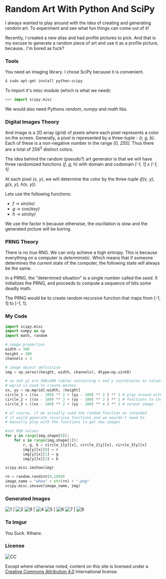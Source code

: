# Random Art With Python And SciPy

I always wanted to play around with the idea of creating and generating *random* art. To experiment and see what fun things can come out of it!

Recently, I created a new alias and had profile pictures to pick. And that is my excuse to generate a random piece of art and use it as a profile picture, because.. I'm bored as fuck?

### Tools

You need an imaging library. I chose SciPy because it is convenient.

```sh
$ sudo apt-get install python-scipy
```

To import it's misc module (which is what we need):

```python
>>> import scipy.misc
```

We would also need Pythons *random*, *numpy* and *math* libs.

### Digital Images Theory

And image is a 2D array (grid) of pixels where each pixel represents a color on the screen. Generally, a pixel is represented by a three-tuple - *(*r*, *g*, *b*)*. Each of these is a non-negative number in the range *[0, 255]*. Thus there are a total of 256<sup>3</sup> distinct colors.

The idea behind the random (pseudo?) art generator is that we will have three randomized functions (*f*, *g*, h) with domain and codomain *[-1, 1] x [-1, 1]*.

At each pixel *(x, y)*, we will determine the color by the three-tuple *(f(x, y), g(x, y), h(x, y))*.

Lets use the following functions:
- *f* -> *sin(πx)*
- *g* -> *cos(πxy)*
- *h* -> *sin(πy)*

We use the factor π because otherwise, the oscillation is slow and the generated picture will be boring.

### PRNG Theory

There is no *true* RNG. We can only achieve a high entropy. This is because everything on a computer is *deterministic*. Which means that if someone determines the current state of the computer, the following state will always be the same.

In a PRNG, the "determined situation" is a single number called the *seed*. It initializes the PRNG, and proceeds to compute a sequence of bits some deadly math.

The PRNG would be to create random recursive function that maps from [-1, 1] to [-1, 1].

### My Code

```python
import scipy.misc
import numpy as np
import math, random

# image properties
width = 300
height = 300
channels = 3

# image object definition
img = np.zeros((height, width, channels), dtype=np.uint8)

# xx and yy are 300x300 tables containing x and y coordinates as values
# mgrid is used to create meshes
xx, yy = np.mgrid[:width, :height]
circle_1 = ((xx - 100) ** 2 + (yy - 100) ** 2 ) ** 1 # play around with these
circle_2 = ((xx - 100) ** 3 + (yy - 100) ** 3 ) ** 1 # functions to chnage the
circle_3 = ((xx - 100) ** 2 + (yy - 100) ** 4 ) ** 1 # output image

# of course, if we actually used the random function as intended
# it would generate recursive functions and we wouldn't need to 
# manually play with the functions to get new images

#set RGB values
for y in range(img.shape[0]):
	for x in range(img.shape[1]):
		r, g, b = circle_1[y][x], circle_2[y][x], circle_3[y][x]
		img[y][x][0] = r
		img[y][x][1] = g
		img[y][x][2] = b

scipy.misc.imshow(img)

rn = random.randint(0,1000)
image_name = "whoa" + str(rn) + ".png"
scipy.misc.imsave(image_name, img)
```

### Generated Images

![1] | ![2] 
![9] | ![4] 
![5] | ![6]
![7] | ![8] 

### To Imgur 
You Suck. Kthanx.

### License 
![CC](https://licensebuttons.net/l/by/3.0/88x31.png)

Except where otherwise noted, content on this site is licensed under a [Creative Commons Attribution 4.0](https://creativecommons.org/licenses/by/4.0/) International license.


[1]: <https://s32.postimg.org/5emwzbsh1/whoa119.png>
[2]: <https://s32.postimg.org/4dmoa7bhh/whoa151.png>
[3]: <https://s32.postimg.org/uagcmtf51/whoa231.png>
[4]: <https://s32.postimg.org/fsj5etntx/whoa236.png>
[5]: <https://s32.postimg.org/dchc0z5r9/whoa461.png>
[6]: <https://s32.postimg.org/ktqjg6vad/whoa488.png>
[7]: <https://s32.postimg.org/bn88swq1x/whoa638.png>
[8]: <https://s32.postimg.org/6puo7so2t/whoa807.png>
[9]: <https://s32.postimg.org/wzkc4bzdx/whoa959.png>